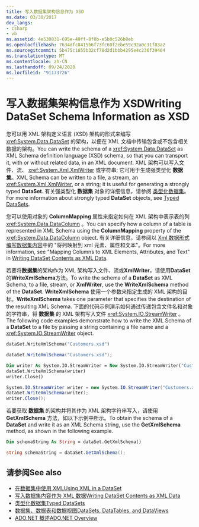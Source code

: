 ```yaml
---
title: 写入数据集架构信息作为 XSD
ms.date: 03/30/2017
dev_langs:
- csharp
- vb
ms.assetid: 4e530831-695e-49ff-8f0b-e5b0c526b8eb
ms.openlocfilehash: 7634dfc8415b6f73fc60f2ebe59c92a0c31f83a2
ms.sourcegitcommit: 5b475c1855b32cf78d2d1bbb4295e4c236f39464
ms.translationtype: MT
ms.contentlocale: zh-CN
ms.lasthandoff: 09/24/2020
ms.locfileid: "91173726"
---
```

# <a name="writing-dataset-schema-information-as-xsd"></a><span data-ttu-id="aa894-102">写入数据集架构信息作为 XSD</span><span class="sxs-lookup"><span data-stu-id="aa894-102">Writing DataSet Schema Information as XSD</span></span>

<span data-ttu-id="aa894-103">您可以用 XML 架构定义语言 (XSD) 架构的形式来编写 <xref:System.Data.DataSet> 的架构，以便在 XML 文档中传输包含或不包含相关数据的架构。</span><span class="sxs-lookup"><span data-stu-id="aa894-103">You can write the schema of a <xref:System.Data.DataSet> as XML Schema definition language (XSD) schema, so that you can transport it, with or without related data, in an XML document.</span></span> <span data-ttu-id="aa894-104">XML 架构可以写入文件、流、 <xref:System.Xml.XmlWriter> 或字符串; 它可用于生成强类型化 **数据集**。</span><span class="sxs-lookup"><span data-stu-id="aa894-104">XML Schema can be written to a file, a stream, an <xref:System.Xml.XmlWriter>, or a string; it is useful for generating a strongly typed **DataSet**.</span></span> <span data-ttu-id="aa894-105">有关强类型化 **数据集** 对象的详细信息，请参阅 [类型化数据集](typed-datasets.md)。</span><span class="sxs-lookup"><span data-stu-id="aa894-105">For more information about strongly typed **DataSet** objects, see [Typed DataSets](typed-datasets.md).</span></span>  
  
 <span data-ttu-id="aa894-106">您可以使用对象的 **ColumnMapping** 属性来指定如何在 XML 架构中表示表的列 <xref:System.Data.DataColumn> 。</span><span class="sxs-lookup"><span data-stu-id="aa894-106">You can specify how a column of a table is represented in XML Schema using the **ColumnMapping** property of the <xref:System.Data.DataColumn> object.</span></span> <span data-ttu-id="aa894-107">有关详细信息，请参阅以 [Xml 数据形式编写数据集内容](writing-dataset-contents-as-xml-data.md)中的 "将列映射到 xml 元素、属性和文本"。</span><span class="sxs-lookup"><span data-stu-id="aa894-107">For more information, see "Mapping Columns to XML Elements, Attributes, and Text" in [Writing DataSet Contents as XML Data](writing-dataset-contents-as-xml-data.md).</span></span>  
  
 <span data-ttu-id="aa894-108">若要将**数据集**的架构作为 XML 架构写入文件、流或**XmlWriter**，请使用**DataSet**的**WriteXmlSchema**方法。</span><span class="sxs-lookup"><span data-stu-id="aa894-108">To write the schema of a **DataSet** as XML Schema, to a file, stream, or **XmlWriter**, use the **WriteXmlSchema** method of the **DataSet**.</span></span> <span data-ttu-id="aa894-109">**WriteXmlSchema** 使用一个参数来指定生成的 XML 架构的目标。</span><span class="sxs-lookup"><span data-stu-id="aa894-109">**WriteXmlSchema** takes one parameter that specifies the destination of the resulting XML Schema.</span></span> <span data-ttu-id="aa894-110">下面的代码示例演示如何通过传递包含文件名和对象的字符串，将 **数据集** 的 XML 架构写入文件 <xref:System.IO.StreamWriter> 。</span><span class="sxs-lookup"><span data-stu-id="aa894-110">The following code examples demonstrate how to write the XML Schema of a **DataSet** to a file by passing a string containing a file name and a <xref:System.IO.StreamWriter> object.</span></span>  
  
```vb  
dataSet.WriteXmlSchema("Customers.xsd")  
```  
  
```csharp  
dataSet.WriteXmlSchema("Customers.xsd");  
```  
  
```vb  
Dim writer As System.IO.StreamWriter = New System.IO.StreamWriter("Customers.xsd")  
dataSet.WriteXmlSchema(writer)  
writer.Close()  
```  
  
```csharp  
System.IO.StreamWriter writer = new System.IO.StreamWriter("Customers.xsd");  
dataSet.WriteXmlSchema(writer);  
writer.Close();  
```  
  
 <span data-ttu-id="aa894-111">若要获取 **数据集** 的架构并将其作为 XML 架构字符串写入，请使用 **GetXmlSchema** 方法，如以下示例中所示。</span><span class="sxs-lookup"><span data-stu-id="aa894-111">To obtain the schema of a **DataSet** and write it as an XML Schema string, use the **GetXmlSchema** method, as shown in the following example.</span></span>  
  
```vb  
Dim schemaString As String = dataSet.GetXmlSchema()  
```  
  
```csharp  
string schemaString = dataSet.GetXmlSchema();  
```  
  
## <a name="see-also"></a><span data-ttu-id="aa894-112">请参阅</span><span class="sxs-lookup"><span data-stu-id="aa894-112">See also</span></span>

- [<span data-ttu-id="aa894-113">在数据集中使用 XML</span><span class="sxs-lookup"><span data-stu-id="aa894-113">Using XML in a DataSet</span></span>](using-xml-in-a-dataset.md)
- [<span data-ttu-id="aa894-114">写入数据集内容作为 XML 数据</span><span class="sxs-lookup"><span data-stu-id="aa894-114">Writing DataSet Contents as XML Data</span></span>](writing-dataset-contents-as-xml-data.md)
- [<span data-ttu-id="aa894-115">类型化数据集</span><span class="sxs-lookup"><span data-stu-id="aa894-115">Typed DataSets</span></span>](typed-datasets.md)
- [<span data-ttu-id="aa894-116">数据集、数据表和数据视图</span><span class="sxs-lookup"><span data-stu-id="aa894-116">DataSets, DataTables, and DataViews</span></span>](index.md)
- [<span data-ttu-id="aa894-117">ADO.NET 概述</span><span class="sxs-lookup"><span data-stu-id="aa894-117">ADO.NET Overview</span></span>](../ado-net-overview.md)

